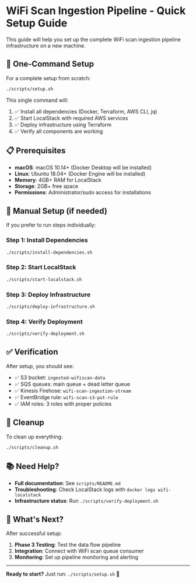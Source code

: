 # WiFi Scan Ingestion Pipeline - Quick Setup Guide

This guide will help you set up the complete WiFi scan ingestion pipeline infrastructure on a new machine.

## 🚀 One-Command Setup

For a complete setup from scratch:

```bash
./scripts/setup.sh
```

This single command will:
1. ✅ Install all dependencies (Docker, Terraform, AWS CLI, jq)
2. ✅ Start LocalStack with required AWS services
3. ✅ Deploy infrastructure using Terraform
4. ✅ Verify all components are working

## 📋 Prerequisites

- **macOS**: macOS 10.14+ (Docker Desktop will be installed)
- **Linux**: Ubuntu 18.04+ (Docker Engine will be installed)
- **Memory**: 4GB+ RAM for LocalStack
- **Storage**: 2GB+ free space
- **Permissions**: Administrator/sudo access for installations

## 🔧 Manual Setup (if needed)

If you prefer to run steps individually:

### Step 1: Install Dependencies
```bash
./scripts/install-dependencies.sh
```

### Step 2: Start LocalStack
```bash
./scripts/start-localstack.sh
```

### Step 3: Deploy Infrastructure
```bash
./scripts/deploy-infrastructure.sh
```

### Step 4: Verify Deployment
```bash
./scripts/verify-deployment.sh
```

## ✅ Verification

After setup, you should see:
- ✅ S3 bucket: `ingested-wifiscan-data`
- ✅ SQS queues: main queue + dead letter queue
- ✅ Kinesis Firehose: `wifi-scan-ingestion-stream`
- ✅ EventBridge rule: `wifi-scan-s3-put-rule`
- ✅ IAM roles: 3 roles with proper policies

## 🧹 Cleanup

To clean up everything:
```bash
./scripts/cleanup.sh
```

## 📚 Need Help?

- **Full documentation**: See `scripts/README.md`
- **Troubleshooting**: Check LocalStack logs with `docker logs wifi-localstack`
- **Infrastructure status**: Run `./scripts/verify-deployment.sh`

## 🎯 What's Next?

After successful setup:
1. **Phase 3 Testing**: Test the data flow pipeline
2. **Integration**: Connect with WiFi scan queue consumer
3. **Monitoring**: Set up pipeline monitoring and alerting

---

**Ready to start?** Just run: `./scripts/setup.sh` 🚀 